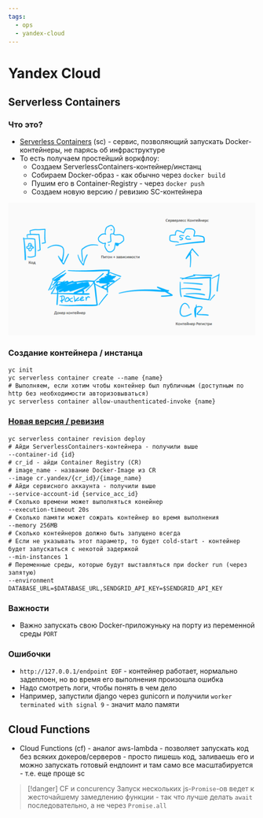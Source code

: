 ```yaml
---
tags:
  - ops
  - yandex-cloud
---
```


# Yandex Cloud

## Serverless Containers

### Что это?

- [Serverless Containers](https://cloud.yandex.ru/services/serverless-containers) (sc) - сервис, позволяющий запускать
  Docker-контейнеры, не парясь об инфраструктуре
- То есть получаем простейший воркфлоу:
    - Создаем ServerlessContainers-контейнер/инстанц
    - Собираем Docker-образ - как обычно через `docker build`
    - Пушим его в Container-Registry - через `docker push`
    - Создаем новую версию / ревизию SC-контейнера

![](sc.png)

### Создание контейнера / инстанца

```shell
yc init
yc serverless container create --name {name}
# Выполняем, если хотим чтобы контейнер был публичным (доступным по http без необходимости авторизовываться)
yc serverless container allow-unauthenticated-invoke {name}
```

### [Новая версия / ревизия](https://cloud.yandex.ru/docs/cli/cli-ref/managed-services/serverless/container/revision/deploy)

```shell
yc serverless container revision deploy
# Айди ServerlessContainers-контейнера - получили выше  
--container-id {id} 
# cr_id - айди Container Registry (CR)
# image_name - название Docker-Image из CR
--image cr.yandex/{cr_id}/{image_name} 
# Айди сервисного аккаунта - получили выше
--service-account-id {service_acc_id}
# Сколько времени может выполняться конейнер
--execution-timeout 20s
# Сколько памяти может сожрать контейнер во время выполнения 
--memory 256MB
# Сколько контейнеров должно быть запущено всегда
# Если не указывать этот параметр, то будет cold-start - контейнер будет запускаться с некотой задержкой
--min-instances 1
# Переменные среды, которые будут выставляться при docker run (через запятую)
--environment DATABASE_URL=$DATABASE_URL,SENDGRID_API_KEY=$SENDGRID_API_KEY
```

### Важности

- Важно запускать свою Docker-приложуньку на порту из переменной среды `PORT`

### Ошибочки

- `http://127.0.0.1/endpoint EOF` - контейнер работает, нормально задеплоен, но во время его выполнения произошла ошибка
- Надо смотреть логи, чтобы понять в чем дело
- Например, запустили django через gunicorn и получили `worker terminated with signal 9` - значит мало памяти 


## Cloud Functions

- Cloud Functions (cf) - аналог aws-lambda - позволяет запускать код без всяких докеров/серверов - просто пишешь код, заливаешь его и можно запускать готовый ендпоинт и там само все масштабируется - т.е. еще проще sc

> [!danger] CF и concurency
> Запуск нескольких js-`Promise`-ов ведет к жесточайшему замедлению функции - так что лучше делать `await` последовательно, а не через `Promise.all`


